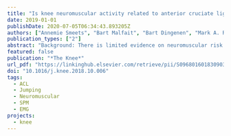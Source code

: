 ```yaml
---
title: "Is knee neuromuscular activity related to anterior cruciate ligament injury risk? A pilot study"
date: 2019-01-01
publishDate: 2020-07-05T06:34:43.893205Z
authors: ["Annemie Smeets", "Bart Malfait", "Bart Dingenen", "Mark A. Robinson", "Jos Vanrenterghem", "Koen Peers", "Stefaan Nijs", "Styn Vereecken", "Filip Staes", "Sabine Verschueren"]
publication_types: ["2"]
abstract: "Background: There is limited evidence on neuromuscular risk factors for anterior cruciate ligament (ACL) injuries, with most work mainly focusing on hamstrings and quadriceps muscle strength. This prospective pilot study explored if neuromuscular activation patterns of the quadriceps and hamstrings during a drop vertical jump inﬂuence ACL injury risk. Methods: Forty-six female athletes performed a drop vertical jump at baseline. Injuries were monitored throughout a one-year follow-up. Neuromuscular activation patterns of the vastus medialis, vastus lateralis, hamstrings medialis and hamstrings lateralis, and selected landing kinematic and kinetic proﬁles (knee ﬂexion, knee abduction and hip ﬂexion angles, and knee abduction moments), were compared between athletes who sustained a non-contact ACL injury and those who remained injury free. Electromyogram vector ﬁelds were created to represent neuromuscular activation patterns of muscle pairs around the knee joint rather than only considering individual muscle activations, and compared using Statistical Parametric Mapping. Results: Four athletes sustained an ACL injury. Signiﬁcantly greater hamstrings medials, hamstrings lateralis, vastus lateralis, hamstrings lateralis and hamstrings lateralis, vastus medialis activations, mainly due to greater hamstrings lateralis activation, were found in the injured group around peak loading and just before take-off (P<0.001). No group differences were found in knee ﬂexion, knee abduction and hip ﬂexion angles, or knee abduction moments. Conclusions: This pilot study revealed initial evidence that athletes already showed altered neuromuscular activation patterns prior to sustaining an ACL injury, namely increased lateral and posterior muscle activations."
featured: false
publication: "*The Knee*"
url_pdf: "https://linkinghub.elsevier.com/retrieve/pii/S0968016018309037"
doi: "10.1016/j.knee.2018.10.006"
tags:
  - ACL
  - Jumping
  - Neuromuscular
  - SPM
  - EMG
projects:
  - knee
---
```

